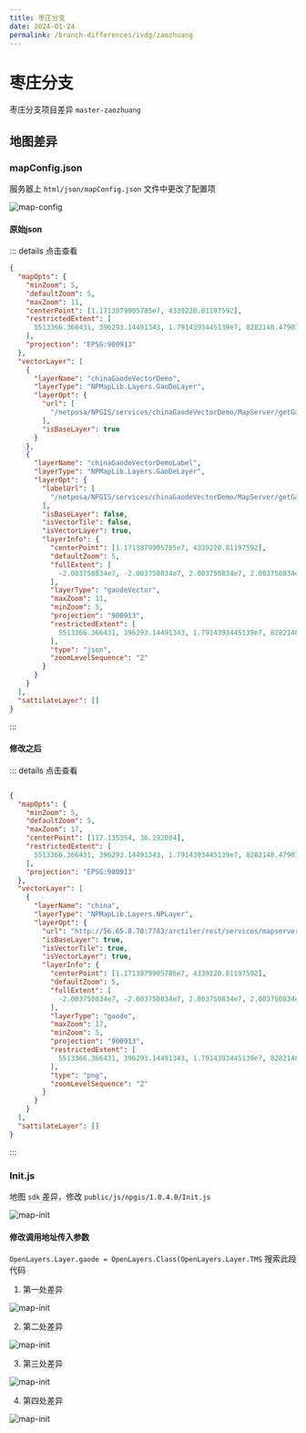 ```yaml
---
title: 枣庄分支
date: 2024-01-24
permalink: /branch-differences/ivdg/zaozhuang
---
```


# 枣庄分支 

枣庄分支项目差异 `master-zaozhuang`

## 地图差异

### mapConfig.json

服务器上 `html/json/mapConfig.json` 文件中更改了配置项

![map-config](/images/branch-differences/ivdg/zaozhuang-mapConfig.png)

#### 原始json

::: details 点击查看

```json
{
  "mapOpts": {
    "minZoom": 5,
    "defaultZoom": 5,
    "maxZoom": 11,
    "centerPoint": [1.1713879905785e7, 4339220.81197592],
    "restrictedExtent": [
      5513366.366431, 396293.14491343, 1.7914393445139e7, 8282148.4790384
    ],
    "projection": "EPSG:900913"
  },
  "vectorLayer": [
    {
      "layerName": "chinaGaodeVectorDemo",
      "layerType": "NPMapLib.Layers.GaoDeLayer",
      "layerOpt": {
        "url": [
          "/netposa/NPGIS/services/chinaGaodeVectorDemo/MapServer/getGaodeVectorTile"
        ],
        "isBaseLayer": true
      }
    },
    {
      "layerName": "chinaGaodeVectorDemoLabel",
      "layerType": "NPMapLib.Layers.GaoDeLayer",
      "layerOpt": {
        "labelUrl": [
          "/netposa/NPGIS/services/chinaGaodeVectorDemo/MapServer/getGaodeVectorTileLabel"
        ],
        "isBaseLayer": false,
        "isVectorTile": false,
        "isVectorLayer": true,
        "layerInfo": {
          "centerPoint": [1.1713879905785e7, 4339220.81197592],
          "defaultZoom": 5,
          "fullExtent": [
            -2.003750834e7, -2.003750834e7, 2.003750834e7, 2.003750834e7
          ],
          "layerType": "gaodeVector",
          "maxZoom": 11,
          "minZoom": 5,
          "projection": "900913",
          "restrictedExtent": [
            5513366.366431, 396293.14491343, 1.7914393445139e7, 8282148.4790384
          ],
          "type": "json",
          "zoomLevelSequence": "2"
        }
      }
    }
  ],
  "sattilateLayer": []
}

```

:::

#### 修改之后

::: details 点击查看

``` json {13-40}

{
  "mapOpts": {
    "minZoom": 5,
    "defaultZoom": 5,
    "maxZoom": 17,
    "centerPoint": [117.135354, 36.192084],
    "restrictedExtent": [
      5513366.366431, 396293.14491343, 1.7914393445139e7, 8282148.4790384
    ],
    "projection": "EPSG:900913"
  },
  "vectorLayer": [
    {
      "layerName": "china",
      "layerType": "NPMapLib.Layers.NPLayer",
      "layerOpt": {
        "url": "http://56.65.8.70:7783/arctiler/rest/services/mapserver/gaode-road",
        "isBaseLayer": true,
        "isVectorTile": true,
        "isVectorLayer": true,
        "layerInfo": {
          "centerPoint": [1.1713879905785e7, 4339220.81197592],
          "defaultZoom": 5,
          "fullExtent": [
            -2.003750834e7, -2.003750834e7, 2.003750834e7, 2.003750834e7
          ],
          "layerType": "gaode",
          "maxZoom": 17,
          "minZoom": 5,
          "projection": "900913",
          "restrictedExtent": [
            5513366.366431, 396293.14491343, 1.7914393445139e7, 8282148.4790384
          ],
          "type": "png",
          "zoomLevelSequence": "2"
        }
      }
    }
  ],
  "sattilateLayer": []
}

```
:::

### Init.js

地图 `sdk` 差异，修改 `public/js/npgis/1.0.4.0/Init.js`

![map-init](/images/branch-differences/ivdg/zaozhuang-init.png)

#### 修改调用地址传入参数

`OpenLayers.Layer.gaode = OpenLayers.Class(OpenLayers.Layer.TMS` 搜索此段代码

1) 第一处差异

![map-init](/images/branch-differences/ivdg/zaozhuang-init-1.png)

2) 第二处差异

![map-init](/images/branch-differences/ivdg/zaozhuang-init-2.png)

3) 第三处差异

![map-init](/images/branch-differences/ivdg/zaozhuang-init-3.png)

4) 第四处差异

![map-init](/images/branch-differences/ivdg/zaozhuang-init-4.png)